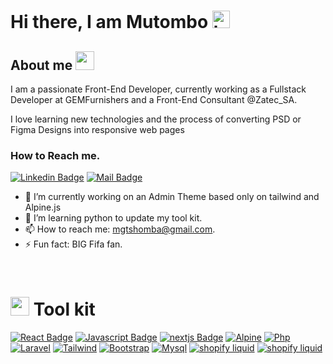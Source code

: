 # **Hi there, I am Mutombo** <img src="https://user-images.githubusercontent.com/1303154/88677602-1635ba80-d120-11ea-84d8-d263ba5fc3c0.gif" width="28px" height="28px" alt="hi">

## **About me** <img src="https://media.giphy.com/media/WUlplcMpOCEmTGBtBW/giphy.gif" width="30">

<p align="left">I am a passionate Front-End Developer, currently working as a Fullstack Developer at GEMFurnishers and a Front-End Consultant @Zatec_SA.

I love learning new technologies and the process of converting PSD or Figma Designs into responsive web pages</p>

### **How to Reach me.**

[![Linkedin Badge](https://img.shields.io/badge/-Mutombo-0e76a8?style=flat&labelColor=0e76a8&logo=linkedin&logoColor=white)](https://www.linkedin.com/in/mutombo-t-b2a436224/) [![Mail Badge](https://img.shields.io/badge/-Mutombo-c0392b?style=flat&labelColor=c0392b&logo=gmail&logoColor=white)](mailto:mgtshomba@gmail.com)

<!-- TODO: Add last video link -->

- 🔭 I’m currently working on an Admin Theme based only on tailwind and Alpine.js
- 🤔 I’m learning python to update my tool kit.
- 📫 How to reach me: mgtshomba@gmail.com.
- ⚡ Fun fact: BIG Fifa fan.

<br>

# <img src="https://github.githubassets.com/images/icons/emoji/unicode/1f6e0.png" width="30"> **Tool kit**

<!-- TODO: Make technologies links takes you to repositories -->

[![React Badge](https://img.shields.io/badge/-React-61DBFB?style=for-the-badge&labelColor=black&logo=react&logoColor=61DBFB)](#)
[![Javascript Badge](https://img.shields.io/badge/-Javascript-F0DB4F?style=for-the-badge&labelColor=black&logo=javascript&logoColor=F0DB4F)](#)
[![nextjs Badge](https://img.shields.io/badge/-next.js-007acc?style=for-the-badge&labelColor=black&logo=nextdotjs&logoColor=007acc)](#)
[![Alpine](https://img.shields.io/badge/-alpine.js-8BC0D0?style=for-the-badge&labelColor=black&logo=alpinedotjs&logoColor=8BC0D0)](#)
[![Php](https://img.shields.io/badge/-php-777BB4?style=for-the-badge&labelColor=black&logo=php&logoColor=777BB4)](#)
[![Laravel](https://img.shields.io/badge/-laravel-FF2D20?style=for-the-badge&labelColor=black&logo=laravel&logoColor=FF2D20)](#)
[![Tailwind](https://img.shields.io/badge/-tailwind-06B6D4?style=for-the-badge&labelColor=black&logo=tailwindcss&logoColor=06B6D4)](#)
[![Bootstrap](https://img.shields.io/badge/-bootstrap-06B6D4?style=for-the-badge&labelColor=black&logo=bootstrap&logoColor=06B6D4)](#)
[![Mysql](https://img.shields.io/badge/-mysql-4479A1?style=for-the-badge&labelColor=black&logo=mysql&logoColor=4479A1)](#)
[![shopify liquid](https://img.shields.io/badge/-shopify.liquid-7AB55C?style=for-the-badge&labelColor=black&logo=shopify&logoColor=7AB55C)](#)
[![shopify liquid](https://img.shields.io/badge/-HTML5-E34F26?style=for-the-badge&labelColor=black&logo=html5&logoColor=E34F26)](#)

<br />
